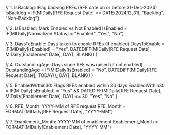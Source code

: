 // 1. IsBacklog: Flag backlog RFEs (RFE date on or before 31-Dec-2024)
IsBacklog = 
IF(MIDaily[RFE Request Date] <= DATE(2024,12,31), "Backlog", "Non-Backlog")

// 2. IsEnabled: Mark Enabled vs Not Enabled
IsEnabled = 
IF(MIDaily[Normalized Status] = "Enabled", "Yes", "No")

// 3. DaysToEnable: Days taken to enable RFEs (if enabled)
DaysToEnable = 
IF(MIDaily[IsEnabled] = "Yes", 
    DATEDIFF(MIDaily[RFE Request Date], MIDaily[Enablement Date], DAY),
    BLANK()
)

// 4. OutstandingAge: Days since RFE was raised (if not enabled)
OutstandingAge = 
IF(MIDaily[IsEnabled] = "No", 
    DATEDIFF(MIDaily[RFE Request Date], TODAY(), DAY),
    BLANK()
)

// 5. EnabledWithin30: Flags RFEs enabled within 30 days
EnabledWithin30 = 
IF(MIDaily[IsEnabled] = "Yes" && 
   DATEDIFF(MIDaily[RFE Request Date], MIDaily[Enablement Date], DAY) <= 30,
   "Yes", "No"
)

// 6. RFE_Month: YYYY-MM of RFE request
RFE_Month = 
FORMAT(MIDaily[RFE Request Date], "YYYY-MM")

// 7. Enablement_Month: YYYY-MM of enablement
Enablement_Month = 
FORMAT(MIDaily[Enablement Date], "YYYY-MM")